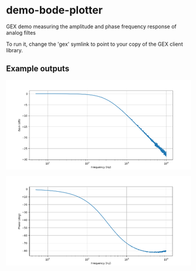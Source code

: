 # demo-bode-plotter

GEX demo measuring the amplitude and phase frequency response of analog filtes

To run it, change the 'gex' symlink to point to your copy of the GEX client library.

## Example outputs

![bode1_amplitude.png](bode1_amplitude.png)

![bode1_phase.png](bode1_phase.png)
